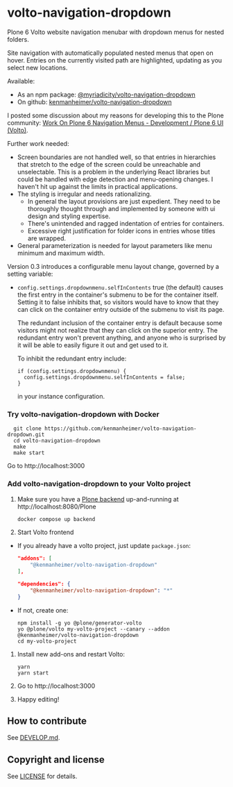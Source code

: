 # volto-navigation-dropdown

Plone 6 Volto website navigation menubar with dropdown menus for nested folders.

Site navigation with automatically populated nested menus that open on
hover.  Entries on the currently visited path are highlighted, updating as
you select new locations.

Available:

* As an npm package: [@myriadicity/volto-navigation-dropdown](https://www.npmjs.com/package/@myriadicity/volto-navigation-dropdown)
* On github: [kenmanheimer/volto-navigation-dropdown](https://github.com/kenmanheimer/volto-navigation-dropdown)

I posted some discussion about my reasons for developing this to the Plone
community: [Work On Plone 6 Navigation Menus - Development / Plone 6 UI
(Volto)](https://community.plone.org/t/work-on-plone-6-navigation-menus/16169).

Further work needed:

* Screen boundaries are not handled well, so that entries in hierarchies
  that stretch to the edge of the screen could be unreachable and
  unselectable. This is a problem in the underlying React libraries but
  could be handled with edge detection and menu-opening changes. I haven't
  hit up against the limits in practical applications.
* The styling is irregular and needs rationalizing.
  * In general the layout provisions are just expedient. They need to be
    thoroughly thought through and implemented by someone with ui design
    and styling expertise.
  * There's unintended and ragged indentation of entries for containers.
  * Excessive right justification for folder icons in entries whose titles
    are wrapped.
* General parameterization is needed for layout parameters like menu
  minimum and maximum width.

Version 0.3 introduces a configurable menu layout change, governed by a
setting variable:

* `config.settings.dropdownmenu.selfInContents` true (the default) causes the first
  entry in the container's submenu to be for the container itself.
  Setting it to false inhibits that, so visitors would have to know that
  they can click on the container entry outside of the submenu to visit its
  page.

  The redundant inclusion of the container entry is default because some
  visitors might not realize that they can click on the superior entry. The
  redundant entry won't prevent anything, and anyone who is surprised by it
  will be able to easily figure it out and get used to it.

  To inhibit the redundant entry include:

      if (config.settings.dropdownmenu) {
        config.settings.dropdownmenu.selfInContents = false;
      }

  in your instance configuration.

### Try volto-navigation-dropdown with Docker

      git clone https://github.com/kenmanheimer/volto-navigation-dropdown.git
      cd volto-navigation-dropdown
      make
      make start

Go to http://localhost:3000

### Add volto-navigation-dropdown to your Volto project

1. Make sure you have a [Plone backend](https://plone.org/download) up-and-running at http://localhost:8080/Plone

   ```Bash
   docker compose up backend
   ```

1. Start Volto frontend

* If you already have a volto project, just update `package.json`:

  ```JSON
  "addons": [
      "@kenmanheimer/volto-navigation-dropdown"
  ],

  "dependencies": {
      "@kenmanheimer/volto-navigation-dropdown": "*"
  }
  ```

* If not, create one:

  ```
  npm install -g yo @plone/generator-volto
  yo @plone/volto my-volto-project --canary --addon @kenmanheimer/volto-navigation-dropdown
  cd my-volto-project
  ```

1. Install new add-ons and restart Volto:

   ```
   yarn
   yarn start
   ```

1. Go to http://localhost:3000

1. Happy editing!

## How to contribute

See [DEVELOP.md](https://github.com/kenmanheimer/volto-navigation-dropdown/blob/master/DEVELOP.md).

## Copyright and license

See [LICENSE](https://github.com/kenmanheimer/volto-navigation-dropdown/blob/master/LICENSE) for details.
